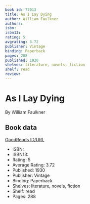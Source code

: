 ```yaml
---
book id: 77013
title: As I Lay Dying
author: William Faulkner
authors: 
isbn: 
isbn13: 
rating: 5
avgrating: 3.72
publisher: Vintage
binding: Paperback
pages: 288
published: 1930
shelves: literature, novels, fiction
shelf: read
review: 
---
```


# As I Lay Dying

By William Faulkner

## Book data

[GoodReads ID/URL](https://www.goodreads.com/book/show/77013)

- ISBN: 
- ISBN13: 
- Rating: 5
- Average Rating: 3.72
- Published: 1930
- Publisher: Vintage
- Binding: Paperback
- Shelves: literature, novels, fiction
- Shelf: read
- Pages: 288


